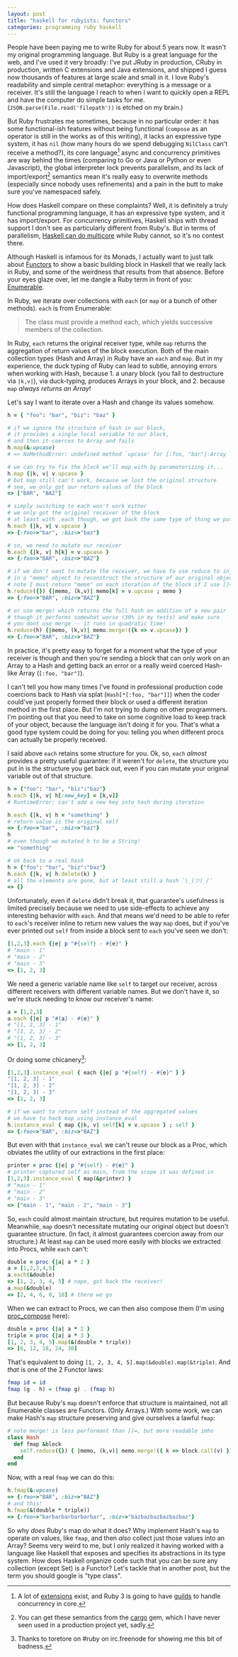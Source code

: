 ```yaml
---
layout: post
title: "haskell for rubyists: functors"
categories: programming ruby haskell
---
```


People have been paying me to write Ruby for about 5 years now. It wasn't my original programming language. But Ruby is a great language for the web, and I've used it very broadly: I've put JRuby in production, CRuby in production, written C extensions and Java extensions, and shipped I guess now thousands of features at large scale and small in it. I love Ruby's readability and simple central metaphor: everything is a message or a receiver. It's still the language I reach to when I want to quickly open a REPL and have the computer do simple tasks for me. (`JSON.parse(File.read('filepath'))` is etched on my brain.)

But Ruby frustrates me sometimes, because in no particular order: it has some functional-ish features without being functional (`compose` as an operator is still in the works as of this writing), it lacks an expressive type system, it has `nil` (how many hours do we spend debugging `NilClass` can't receive a method?), its core language[^ruby-async] async and concurrency primitives are way behind the times (comparing to Go or Java or Python or even Javascript), the global interpreter lock prevents parallelism, and its lack of import/export[^ruby-import] semantics mean it's really easy to overwrite methods (especially since nobody uses refinements) and a pain in the butt to make sure you've namespaced safely.

How does Haskell compare on these complaints? Well, it is definitely a truly functional programming language, it has an expressive type system, and it has import/export. For concurrency primitives, Haskell ships with thread support I don't see as particularly different from Ruby's. But in terms of parallelism, [Haskell can do multicore](https://wiki.haskell.org/Haskell_for_multicores) while Ruby cannot, so it's no contest there.

Although Haskell is infamous for its Monads, I actually want to just talk about [Functors](https://wiki.haskell.org/Typeclassopedia#Functor) to show a basic building block in Haskell that we really lack in Ruby, and some of the weirdness that results from that absence. Before your eyes glaze over, let me dangle a Ruby term in front of you: [Enumerable](http://ruby-doc.org/core-2.4.0/Enumerable.html).

In Ruby, we iterate over collections with `each` (or `map` or a bunch of other methods). `each` is from Enumerable:

> The class must provide a method each, which yields successive members of the collection.

In Ruby, `each` returns the original receiver type, while `map` returns the aggregation of return values of the block execution. Both of the main collection types (Hash and Array) in Ruby have an `each` and `map`. But in my experience, the duck typing of Ruby can lead to subtle, annoying errors when working with Hash, because 1. a unary block (you fail to destructure via `|k,v|`), via duck-typing, produces Arrays in your block, and 2. because `map` _always returns an Array_!

Let's say I want to iterate over a Hash and change its values somehow.

```ruby
h = { "foo": "bar", "biz": "baz" }

# if we ignore the structure of hash in our block,
# it provides a single local variable to our block,
# and then it coerces to Array and fails
h.map(&:upcase)
# => NoMethodError: undefined method `upcase' for [:foo, "bar"]:Array

# we can try to fix the block we'll map with by parameterizing it...
h.map {|k, v| v.upcase }
# but map still can't work, because we lost the original structure
# see, we only got our return values of the block
=> ["BAR", "BAZ"]

# simply switching to each won't work either
# we only got the original receiver of the block
# at least with .each though, we got back the same type of thing we put in
h.each {|k, v| v.upcase }
=> {:foo=>"bar", :biz=>"baz"}

# so, we need to mutate our receiver
h.each {|k, v| h[k] = v.upcase }
=> {:foo=>"BAR", :biz=>"BAZ"}

# if we don't want to mutate the receiver, we have to use reduce to inject
# in a "memo" object to reconstruct the structure of our original object
# note I must return "memo" on each iteration of the block if I use []=
h.reduce({}) {|memo, (k,v)| memo[k] = v.upcase ; memo }
=> {:foo=>"BAR", :biz=>"BAZ"}

# or use merge! which returns the full hash on addition of a new pair
# though it performs somewhat worse (30% in my tests) and make sure
# you dont use merge -- it runs in quadratic time!
h.reduce(h) {|memo, (k,v)| memo.merge!({k => v.upcase}) }
=> {:foo=>"BAR", :biz=>"BAZ"}
```

In practice, it's pretty easy to forget for a moment what the type of your receiver is though and then you're sending a block that can only work on an Array to a Hash and getting back an error or a really weird coerced Hash-like Array (`[:foo, "bar"]`).

I can't tell you how many times I've found in professional production code coercions back to Hash via splat (`Hash[*[:foo, "bar"]]`) when the coder could've just properly formed their block or used a different iteration method in the first place. But I'm not trying to dump on other programmers. I'm pointing out that you need to take on some cognitive load to keep track of your object, because the language isn't doing it for you. That's what a good type system could be doing for you: telling you when different procs can actually be properly received.

I said above `each` retains some structure for you. Ok, so, `each` _almost_ provides a pretty useful guarantee: if it weren't for `delete`, the structure you put in is the structure you get back out, even if you can mutate your original variable out of that structure.

```ruby
h = {"foo": "bar", "biz":"baz"}
h.each {|k, v| h[:new_key] = [k,v]}
# RuntimeError: can't add a new key into hash during iteration

h.each {|k, v| h = "something" }
# return value is the original self
=> {:foo=>"bar", :biz=>"baz"}
h
# even though we mutated h to be a String!
=> "something"

# ok back to a real hash
h = {"foo": "bar", "biz":"baz"}
h.each {|k, v| h.delete(k) }
# all the elements are gone, but at least still a hash ¯\_(ツ)_/¯
=> {}
```

Unfortunately, even if `delete` didn't break it, that guarantee's usefulness is limited precisely because we need to use side-effects to achieve any interesting behavior with `each`. And that means we'd need to be able to refer to `each`'s receiver inline to return new values the way `map` does, but if you've ever printed out `self` from inside a block sent to `each` you've seen we don't:

```ruby
[1,2,3].each {|e| p "#{self} - #{e}" }
# "main - 1"
# "main - 2"
# "main - 3"
=> [1, 2, 3]
```

We need a generic variable name like `self` to target our receiver, across different receivers with different variable names. But we don't have it, so we're stuck needing to know our receiver's name:

```ruby
a = [1,2,3]
a.each {|e| p "#{a} - #{e}" }
# "[1, 2, 3] - 1"
# "[1, 2, 3] - 2"
# "[1, 2, 3] - 3"
=> [1, 2, 3]
```

Or doing some chicanery[^credit]:

```ruby
[1,2,3].instance_eval { each {|e| p "#{self} - #{e}" } }
"[1, 2, 3] - 1"
"[1, 2, 3] - 2"
"[1, 2, 3] - 3"
=> [1, 2, 3]

# if we want to return self instead of the aggregated values
# we have to hack map using instance_eval
h.instance_eval { map {|k, v| self[k] = v.upcase } ; self }
=> {:foo=>"BAR", :biz=>"BAZ"}
```

But even with that `instance_eval` we can't reuse our block as a Proc, which obviates the utility of our extractions in the first place:

```ruby
printer = proc {|e| p "#{self} - #{e}" }
# printer captured self as main, from the scope it was defined in
[1,2,3].instance_eval { map(&printer) }
# "main - 1"
# "main - 2"
# "main - 3"
=> ["main - 1", "main - 2", "main - 3"]
```

So, `each` could almost maintain structure, but requires mutation to be useful. Meanwhile, `map` doesn't necessitate mutating our original object but doesn't guarantee structure. (In fact, it almost guarantees coercion away from our structure.) At least `map` can be used more easily with blocks we extracted into Procs, while `each` can't:

```ruby
double = proc {|a| a * 2 }
a = [1,2,3,4,5]
a.each(&double)
=> [1, 2, 3, 4, 5] # nope, got back the receiver!
a.map(&double)
=> [2, 4, 6, 8, 10] # there we go
```

When we can extract to Procs, we can then also compose them (I'm using [proc_compose](https://github.com/mooreniemi/proc_compose#usage) here):

```ruby
double = proc {|a| a * 2 }
triple = proc {|a| a * 3 }
[1, 2, 3, 4, 5].map(&(double * triple))
=> [6, 12, 18, 24, 30]
```

That's equivalent to doing `[1, 2, 3, 4, 5].map(&double).map(&triple)`. And _that_ is one of the 2 Functor laws:

```haskell
fmap id = id
fmap (g . h) = (fmap g) . (fmap h)
```

But because Ruby's `map` doesn't enforce that structure is maintained, not all Enumerable classes are Functors. (Only Arrays.) With some work, we can make Hash's `map` structure preserving and give ourselves a lawful `fmap`:

```ruby
# note merge! is less performant than []=, but more readable imho
class Hash
  def fmap &block
    self.reduce({}) { |memo, (k,v)| memo.merge!({ k => block.call(v) }) }
  end
end
```

Now, with a real `fmap` we can do this:

```ruby
h.fmap(&:upcase)
=> {:foo=>"BAR", :biz=>"BAZ"}
# and this!
h.fmap(&(double * triple))
=> {:foo=>"barbarbarbarbarbar", :biz=>"bazbazbazbazbazbaz"}
```

So why _does_ Ruby's map do what it does? Why implement Hash's `map` to operate on values, like `fmap`, and then _also_ collect just those values into an Array? Seems very weird to me, but I only realized it having worked with a language like Haskell that exposes and specifies its abstractions in its type system. How does Haskell organize code such that you can be sure any collection (except Set) is a Functor? Let's tackle that in another post, but the term you should google is "type class".

[^ruby-async]: A lot of [extensions](https://github.com/ruby-concurrency/concurrent-ruby) exist, and Ruby 3 is going to have [guilds](http://olivierlacan.com/posts/concurrency-in-ruby-3-with-guilds/) to handle concurrency in core.
[^ruby-import]: You can get these semantics from the [cargo](https://github.com/soveran/cargo) gem, which I have never seen used in a production project yet, sadly.
[^credit]: Thanks to toretore on #ruby on irc.freenode for showing me this bit of badness.

